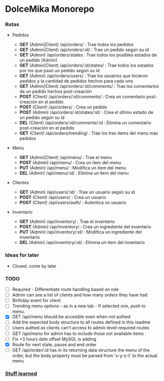 # DolceMika Monorepo  

### Rutas  

- Pedidos
    - **GET**  (Admin|Client) /api/orders/                 : Trae todos los pedidos
    - **GET**  (Admin|Client) /api/orders/:id/             : Trae un pedido según su id
    - **GET**  (Admin)        /api/orders/states           : Trae todos los posibles estados de un pedido (Admin)
    - **GET**  (Admin|Client) /api/orders/:id/states/      : Trae todos los estados por los que pasó un pedido según su id 
    - **GET**  (Admin)        /api/orders/users/           : Trae los usuarios que hicieron pedidos y la cantidad de pedidos hechos para cada uno
    - **GET**  (Admin|Client) /api/orders/:id/comments/    : Trae los comentarios de un pedido hechos post-creación
    - **POST** (Client)       /api/orders/:id/comments/    : Crea un comentario post-creación en el pedido
    - **POST** (Client)       /api/orders/                 : Crea un pedido
    - **POST** (Admin)        /api/orders/:id/states/:id/  : Crea el último estado de un pedido según su id
    - **DEL**  (Client)       /api/orders/:id/comments/:id : Elimina un comentario post-creación en el pedido
    - **GET**  (Client)       /api/orders/trending/        : Trae los tres items del menu más pedidos

- Menu
    - **GET**  (Admin|Client) /api/menu/     : Trae el menu
    - **POST** (Admin)        /api/menu/     : Crea un item del menu
    - **PUT**  (Admin)        /api/menu/     : Modifica un item del menu
    - **DEL**  (Admin)        /api/menu/:id/ : Elimina un item del menu

- Clientes
    - **GET**  (Admin)  /api/users/:id/  : Trae un usuario según su id
    - **POST** (Client) /api/users/      : Crea un usuario 
    - **POST** (Client) /api/users/auth/ : Autentica un usuario

- Inventario
    - **GET**  (Admin) /api/inventory/     : Trae el inventario
    - **POST** (Admin) /api/inventory/     : Crea un ingrediente del inventario
    - **PUT**  (Admin) /api/inventory/:id/ : Modifica un ingrediente del inventario
    - **DEL**  (Admin) /api/inventory/:id/ : Elimina un item del inventario

### Ideas for later  
- Closed, come by later

### TODO  
- [ ] Required - Differentiate route handling based on role
- [ ] Admin can see a list of clients and how many orders they have had
- [ ] Birthday event for client
- [ ] Trending menu options - as in a new tab - If selected one, push to menu.
- [X] GET /api/menu should be accesible even when not authed
- [ ] Add the expected body structure to all routes defined in this readme
- [ ] Users authed as clients can't access to admin-level-required routes
- [ ] GET /api/menu for admin has to include those not available items
- [ ] Fix +3 hours date offset MySQL is adding
- [X] Route for next state, pause and end order
- [ ] GET /api/order/:id has in its returning data structure the menu of the order, but the body property must be parsed from 'x-y-z-t' to the actual menu

### [Stuff learned](/docs/an_unnecessary_fix.md)
